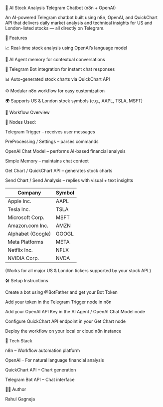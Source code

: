 🤖 AI Stock Analysis Telegram Chatbot (n8n + OpenAI)

An AI-powered Telegram chatbot built using n8n, OpenAI, and QuickChart API that delivers daily market analysis and technical insights for US and London-listed stocks — all directly on Telegram.

🚀 Features

📈 Real-time stock analysis using OpenAI’s language model

🧠 AI Agent memory for contextual conversations

💬 Telegram Bot integration for instant chat responses

📊 Auto-generated stock charts via QuickChart API

⚙️ Modular n8n workflow for easy customization

🌍 Supports US & London stock symbols (e.g., AAPL, TSLA, MSFT)

🧩 Workflow Overview

🔹 Nodes Used:

Telegram Trigger – receives user messages

PreProcessing / Settings – parses commands

OpenAI Chat Model – performs AI-based financial analysis

Simple Memory – maintains chat context

Get Chart / QuickChart API – generates stock charts

Send Chart / Send Analysis – replies with visual + text insights

| Company           | Symbol |
| ----------------- | ------ |
| Apple Inc.        | AAPL   |
| Tesla Inc.        | TSLA   |
| Microsoft Corp.   | MSFT   |
| Amazon.com Inc.   | AMZN   |
| Alphabet (Google) | GOOGL  |
| Meta Platforms    | META   |
| Netflix Inc.      | NFLX   |
| NVIDIA Corp.      | NVDA   |
(Works for all major US & London tickers supported by your stock API.)

🛠️ Setup Instructions

Create a bot using @BotFather and get your Bot Token

Add your token in the Telegram Trigger node in n8n

Add your OpenAI API Key in the AI Agent / OpenAI Chat Model node

Configure QuickChart API endpoint in your Get Chart node

Deploy the workflow on your local or cloud n8n instance

🧰 Tech Stack

n8n – Workflow automation platform

OpenAI – For natural language financial analysis

QuickChart API – Chart generation

Telegram Bot API – Chat interface

👨‍💻 Author

Rahul Gagneja
